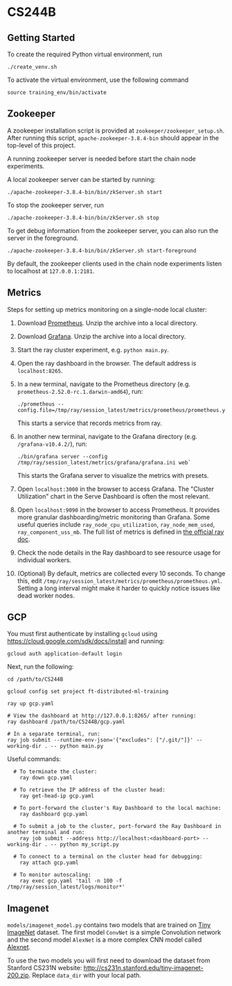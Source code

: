 # CS244B

## Getting Started

To create the required Python virtual environment, run

```
./create_venv.sh
```

To activate the virtual environment, use the following command

```
source training_env/bin/activate
```

## Zookeeper

A zookeeper installation script is provided at `zookeeper/zookeeper_setup.sh`. After running this script, `apache-zookeeper-3.8.4-bin` should appear in the top-level of this project.

A running zookeeper server is needed before start the chain node experiments.

A local zookeeper server can be started by running:
   ```
   ./apache-zookeeper-3.8.4-bin/bin/zkServer.sh start
   ```

To stop the zookeeper server, run
   ```
   ./apache-zookeeper-3.8.4-bin/bin/zkServer.sh stop
   ```

To get debug information from the zookeeper server, you can also run the server
in the foreground.
   ```
   ./apache-zookeeper-3.8.4-bin/bin/zkServer.sh start-foreground
   ```

By default, the zookeeper clients used in the chain node experiments listen to
localhost at `127.0.0.1:2181`.

## Metrics

Steps for setting up metrics monitoring on a single-node local cluster:

1. Download [Prometheus](https://prometheus.io/download/). Unzip the 
   archive into a local directory.

2. Download [Grafana](https://grafana.com/grafana/download). Unzip the 
   archive into a local directory.

3. Start the ray cluster experiment, e.g. `python main.py`.

4. Open the ray dashboard in the browser. The default address is 
   `localhost:8265`.

5. In a new terminal, navigate to the Prometheus directory (e.g. 
   `prometheus-2.52.0-rc.1.darwin-amd64`), run:
   ```
   ./prometheus --config.file=/tmp/ray/session_latest/metrics/prometheus/prometheus.yml
   ```
   This starts a service that records metrics from ray.

6. In another new terminal, navigate to the Grafana directory (e.g. 
   `/grafana-v10.4.2/`), run:
   ```
   ./bin/grafana server --config /tmp/ray/session_latest/metrics/grafana/grafana.ini web`
   ```
   This starts the Grafana server to visualize the metrics with 
   presets.

7. Open `localhost:3000` in the browser to access Grafana. The 
   "Cluster Utilization" chart in the Serve Dashboard is often the 
   most relevant.

8. Open `localhost:9090` in the browser to access Prometheus. It 
   provides more granular dashboarding/metric monitoring than Grafana. 
   Some useful queries include `ray_node_cpu_utilization`, 
   `ray_node_mem_used`, `ray_component_uss_mb`. The full list of 
   metrics is defined in [the official ray doc](https://docs.ray.io/en/latest/ray-observability/reference/system-metrics.html).

9.  Check the node details in the Ray dashboard to see resource usage
    for individual workers.

10. (Optional) By default, metrics are collected every 10 seconds. To 
    change this, edit `/tmp/ray/session_latest/metrics/prometheus/prometheus.yml`. 
    Setting a long interval might make it harder to quickly notice
    issues like dead worker nodes.

## GCP

You must first authenticate by installing `gcloud` using https://cloud.google.com/sdk/docs/install and running:

```
gcloud auth application-default login
```

Next, run the following:

```
cd /path/to/CS244B

gcloud config set project ft-distributed-ml-training

ray up gcp.yaml

# View the dashboard at http://127.0.0.1:8265/ after running:
ray dashboard /path/to/CS244B/gcp.yaml

# In a separate terminal, run:
ray job submit --runtime-env-json='{"excludes": ["/.git/"]}' --working-dir . -- python main.py
```

Useful commands:
```
  # To terminate the cluster:
    ray down gcp.yaml
  
  # To retrieve the IP address of the cluster head:
    ray get-head-ip gcp.yaml
  
  # To port-forward the cluster's Ray Dashboard to the local machine:
    ray dashboard gcp.yaml
  
  # To submit a job to the cluster, port-forward the Ray Dashboard in another terminal and run:
    ray job submit --address http://localhost:<dashboard-port> --working-dir . -- python my_script.py
  
  # To connect to a terminal on the cluster head for debugging:
    ray attach gcp.yaml
  
  # To monitor autoscaling:
    ray exec gcp.yaml 'tail -n 100 -f /tmp/ray/session_latest/logs/monitor*'
```

## Imagenet

`models/imagenet_model.py` contains two models that are trained on 
[Tiny ImageNet](https://paperswithcode.com/dataset/tiny-imagenet) dataset. 
The first model `ConvNet` is a simple Convolution network and the second 
model `AlexNet` is a more complex CNN model called [Alexnet](https://en.wikipedia.org/wiki/AlexNet).

To use the two models you will first need to download the dataset from
Stanford CS231N website: http://cs231n.stanford.edu/tiny-imagenet-200.zip.
Replace `data_dir` with your local path.


